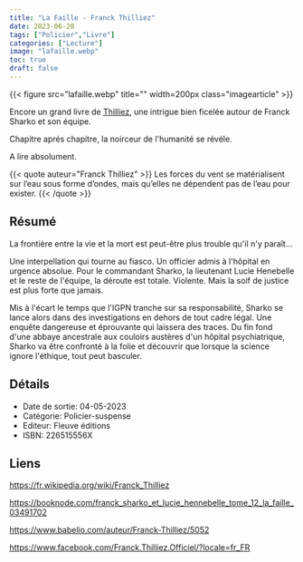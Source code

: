 ```yaml
---
title: "La Faille - Franck Thilliez"
date: 2023-06-20
tags: ["Policier","Livre"]
categories: ["Lecture"]
image: "lafaille.webp"
toc: true
draft: false
---
```

{{< figure src="lafaille.webp" title="" width=200px class="imagearticle" >}}

Encore un grand livre de [Thilliez](https://fr.wikipedia.org/wiki/Franck_Thilliez), une intrigue bien ficelée autour de Franck Sharko et son équipe.

Chapitre aprés chapitre, la noirceur de l'humanité se révéle. 

A lire absolument.

{{< quote auteur="Franck Thilliez" >}}
Les forces du vent se matérialisent sur l’eau sous forme d’ondes,
 mais qu’elles ne dépendent pas de l’eau pour exister.
{{< /quote >}}

## Résumé
La frontière entre la vie et la mort est peut-être plus trouble qu'il n'y paraît...

Une interpellation qui tourne au fiasco. Un officier admis à l'hôpital en urgence absolue. 
Pour le commandant Sharko, la lieutenant Lucie Henebelle et le reste de l'équipe, la déroute est totale. 
Violente. Mais la soif de justice est plus forte que jamais. 

Mis à l'écart le temps que l'IGPN tranche sur sa responsabilité, Sharko se lance alors dans des investigations en dehors de tout cadre légal. 
Une enquête dangereuse et éprouvante qui laissera des traces.
Du fin fond d'une abbaye ancestrale aux couloirs austères d'un hôpital psychiatrique, Sharko va être confronté à la folie et découvrir que lorsque la science ignore l'éthique, tout peut basculer. 

## Détails
- Date de sortie: 04-05-2023
- Catégorie: Policier-suspense
- Editeur: Fleuve éditions
- ISBN: 226515556X 

## Liens
https://fr.wikipedia.org/wiki/Franck_Thilliez

https://booknode.com/franck_sharko_et_lucie_hennebelle_tome_12_la_faille_03491702

https://www.babelio.com/auteur/Franck-Thilliez/5052

https://www.facebook.com/Franck.Thilliez.Officiel/?locale=fr_FR



